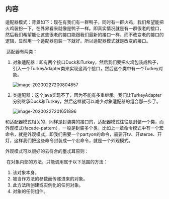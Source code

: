 ## 内容

​		适配器模式：背景如下：现在有我们有一群鸭子，同时有一群火鸡，我们希望能把火鸡装扮一下，在外界看来就像是鸭子一样。即真实情况就是有一群很老的接口，然后我们希望能让这些很老的接口能跟我们最新的接口一样，而不改变老的接口的逻辑，显然用一个适配器包装一下就好。所以适配器模式就是改变的接口。

​		适配器有两类：

  1. 对象适配器：即有两个接口Duck和Turkey，然后我们要把火鸡包装成鸭子，引入一个TurkeyAdapter类来实现这两个接口，然后这个类中有一个Turkey对象。

     ![image-20200227200804857](C:\Users\haimiao\AppData\Roaming\Typora\typora-user-images\image-20200227200804857.png)

2. 类适配器：这个java实现不了，因为不能有多重继承。我们让TurkeyAdapter分别继承Duck和Turkey，然后这样就可以减少对象适配器的组合那一步了。

   ![image-20200227201651896](C:\Users\haimiao\AppData\Roaming\Typora\typora-user-images\image-20200227201651896.png)



和适配器模式相关的，同样是封装类的接口的，适配器模式往往是封装一个类，而外观模式(facade-pattern），一般是封装多个类。比如上一章命令模式中有一个宏命令，就是外观模式，即我们需要一个partyon的命令，需要开tv、开steroe、开灯，这样我们把这些命令封装成一个宏命令，就是一个外观模式。



外观模式可以很好的去符合的墨忒耳原则：

​	在对象内部的方法，只能调用属于以下范围的方法：

1. 该对象本身。
2. 被当作方法的参数而传递进来的对象。
3. 此方法所创建或实例化的任何对象。
4. 对象的任何组件。